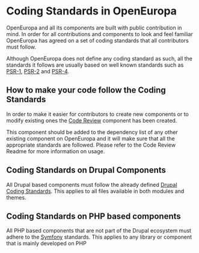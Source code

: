 # Coding Standards in OpenEuropa

OpenEuropa and all its components are built with public contribution in mind. 
In order for all contributions and components to look and feel familiar
OpenEuropa has agreed on a set of coding standards that all contributors must follow.

Although OpenEuropa does not define any coding standard as such, all the standards it follows
are usually based on well known standards such as [PSR-1][1], [PSR-2][2] and [PSR-4][3].

## How to make your code follow the Coding Standards

In order to make it easier for contributors to create new components or to modify existing ones
the [Code Review][4] component has been created.

This component should be added to the dependency list of any other existing component on OpenEuropa
and it will make sure that all the appropriate standards are followed.
Please refer to the Code Review Readme for more information on usage.

## Coding Standards on Drupal Components

All Drupal based components must follow the already defined [Drupal Coding Standards][5].
This applies to all files available in both modules and themes.

## Coding Standards on PHP based components

All PHP based components that are not part of the Drupal ecosystem must adhere to the [Symfony][6] standards.
This applies to any library or component that is mainly developed on PHP


[1]: https://www.php-fig.org/psr/psr-1/
[2]: https://www.php-fig.org/psr/psr-2/
[3]: https://www.php-fig.org/psr/psr-4/
[4]: https://github.com/openeuropa/code-review
[5]: https://www.drupal.org/docs/develop/standards
[6]: https://symfony.com/doc/current/contributing/code/standards.html